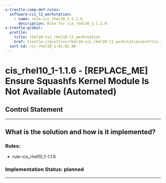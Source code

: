 ```yaml
---
x-trestle-comp-def-rules:
  software-cis_l2_workstation:
    - name: rule-cis_rhel10_1-1.1.6
      description: Rule for cis_rhel10_1-1.1.6
x-trestle-global:
  profile:
    title: rhel10-cis_rhel10-l2_workstation
    href: trestle://profiles/rhel10-cis_rhel10-l2_workstation/profile.json
  sort-id: cis_rhel10_1-01.01.06
---
```


# cis_rhel10_1-1.1.6 - \[REPLACE_ME\] Ensure Squashfs Kernel Module Is Not Available (Automated)

## Control Statement

______________________________________________________________________

## What is the solution and how is it implemented?

<!-- For implementation status enter one of: implemented, partial, planned, alternative, not-applicable -->

<!-- Note that the list of rules under ### Rules: is read-only and changes will not be captured after assembly to JSON -->

<!-- Add control implementation description here for control: cis_rhel10_1-1.1.6 -->

### Rules:

  - rule-cis_rhel10_1-1.1.6

### Implementation Status: planned

______________________________________________________________________
